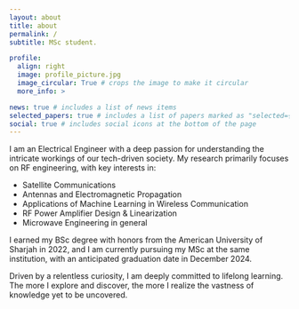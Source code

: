 ```yaml
---
layout: about
title: about
permalink: /
subtitle: MSc student.

profile:
  align: right
  image: profile_picture.jpg
  image_circular: True # crops the image to make it circular
  more_info: >

news: true # includes a list of news items
selected_papers: true # includes a list of papers marked as "selected={true}"
social: true # includes social icons at the bottom of the page
---
```


I am an Electrical Engineer with a deep passion for understanding the intricate workings of our tech-driven society. My research primarily focuses on RF engineering, with key interests in:

- Satellite Communications
- Antennas and Electromagnetic Propagation
- Applications of Machine Learning in Wireless Communication
- RF Power Amplifier Design & Linearization
- Microwave Engineering in general

I earned my BSc degree with honors from the American University of Sharjah in 2022, and I am currently pursuing my MSc at the same institution, with an anticipated graduation date in December 2024.

Driven by a relentless curiosity, I am deeply committed to lifelong learning. The more I explore and discover, the more I realize the vastness of knowledge yet to be uncovered.
